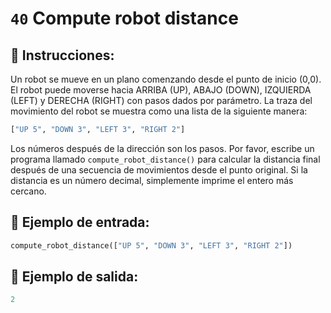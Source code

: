 # `40` Compute robot distance

## 📝 Instrucciones:

Un robot se mueve en un plano comenzando desde el punto de inicio (0,0). El robot puede moverse hacia ARRIBA (UP), ABAJO (DOWN), IZQUIERDA (LEFT) y DERECHA (RIGHT) con pasos dados por parámetro. La traza del movimiento del robot se muestra como una lista de la siguiente manera:

```py
["UP 5", "DOWN 3", "LEFT 3", "RIGHT 2"]
```

Los números después de la dirección son los pasos. Por favor, escribe un programa llamado `compute_robot_distance()` para calcular la distancia final después de una secuencia de movimientos desde el punto original. Si la distancia es un número decimal, simplemente imprime el entero más cercano.

## 📎 Ejemplo de entrada:

```py
compute_robot_distance(["UP 5", "DOWN 3", "LEFT 3", "RIGHT 2"])
```

## 📎 Ejemplo de salida:

```py
2
```
